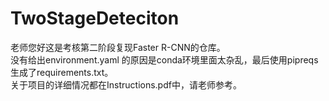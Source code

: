 # TwoStageDeteciton
老师您好这是考核第二阶段复现Faster R-CNN的仓库。  
没有给出environment.yaml 的原因是conda环境里面太杂乱，最后使用pipreqs生成了requirements.txt。  
关于项目的详细情况都在Instructions.pdf中，请老师参考。  
